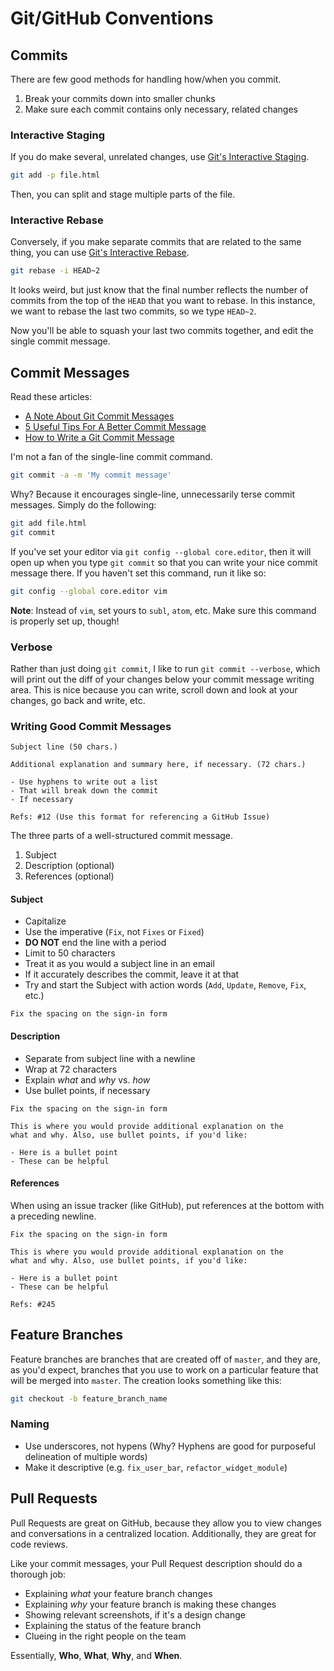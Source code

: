 Git/GitHub Conventions
======================

Commits
-------

There are few good methods for handling how/when you commit.

1. Break your commits down into smaller chunks
2. Make sure each commit contains only necessary, related changes

### Interactive Staging

If you do make several, unrelated changes, use [Git's Interactive Staging](http://git-scm.com/book/en/Git-Tools-Interactive-Staging).

```bash
git add -p file.html
```

Then, you can split and stage multiple parts of the file.

### Interactive Rebase

Conversely, if you make separate commits that are related to the same thing, you can use [Git's Interactive Rebase](http://git-scm.com/book/en/Git-Tools-Rewriting-History).

```bash
git rebase -i HEAD~2
```

It looks weird, but just know that the final number reflects the number of commits from the top of the `HEAD` that you want to rebase. In this instance, we want to rebase the last two commits, so we type `HEAD~2`.

Now you'll be able to squash your last two commits together, and edit the single commit message.

Commit Messages
---------------

Read these articles:

- [A Note About Git Commit Messages](http://tbaggery.com/2008/04/19/a-note-about-git-commit-messages.html)
- [5 Useful Tips For A Better Commit Message](http://robots.thoughtbot.com/5-useful-tips-for-a-better-commit-message)
- [How to Write a Git Commit Message](http://chris.beams.io/posts/git-commit/)

I'm not a fan of the single-line commit command.

```bash
git commit -a -m 'My commit message'
```

Why? Because it encourages single-line, unnecessarily terse commit messages. Simply do the following:

```bash
git add file.html
git commit
```

If you've set your editor via `git config --global core.editor`, then it will open up when you type `git commit` so that you can write your nice commit message there. If you haven't set this command, run it like so: 

```bash
git config --global core.editor vim
```

**Note**: Instead of `vim`, set yours to `subl`, `atom`, etc. Make sure this command is properly set up, though!

### Verbose

Rather than just doing `git commit`, I like to run `git commit --verbose`, which will print out the diff of your changes below your commit message writing area. This is nice because you can write, scroll down and look at your changes, go back and write, etc.

### Writing Good Commit Messages

```
Subject line (50 chars.)

Additional explanation and summary here, if necessary. (72 chars.)

- Use hyphens to write out a list
- That will break down the commit
- If necessary

Refs: #12 (Use this format for referencing a GitHub Issue)
```

The three parts of a well-structured commit message.

1. Subject
2. Description (optional)
3. References (optional)

#### Subject

- Capitalize
- Use the imperative (`Fix`, not `Fixes` or `Fixed`)
- **DO NOT** end the line with a period
- Limit to 50 characters
- Treat it as you would a subject line in an email
- If it accurately describes the commit, leave it at that
- Try and start the Subject with action words (`Add`, `Update`, `Remove`, `Fix`, etc.)

```
Fix the spacing on the sign-in form
```

#### Description

- Separate from subject line with a newline
- Wrap at 72 characters
- Explain _what_ and _why_ vs. _how_
- Use bullet points, if necessary

```
Fix the spacing on the sign-in form

This is where you would provide additional explanation on the
what and why. Also, use bullet points, if you'd like:

- Here is a bullet point
- These can be helpful
```

#### References

When using an issue tracker (like GitHub), put references at the bottom with a preceding newline.

```
Fix the spacing on the sign-in form

This is where you would provide additional explanation on the
what and why. Also, use bullet points, if you'd like:

- Here is a bullet point
- These can be helpful

Refs: #245
```

Feature Branches
----------------

Feature branches are branches that are created off of `master`, and they are, as you'd expect, branches that you use to work on a particular feature that will be merged into `master`. The creation looks something like this:

```bash
git checkout -b feature_branch_name
```

### Naming

- Use underscores, not hypens (Why? Hyphens are good for purposeful delineation of multiple words)
- Make it descriptive (e.g. `fix_user_bar`, `refactor_widget_module`)

Pull Requests
-------------

Pull Requests are great on GitHub, because they allow you to view changes and conversations in a centralized location. Additionally, they are great for code reviews.

Like your commit messages, your Pull Request description should do a thorough job:

- Explaining *what* your feature branch changes
- Explaining *why* your feature branch is making these changes
- Showing relevant screenshots, if it's a design change
- Explaining the status of the feature branch
- Clueing in the right people on the team

Essentially, **Who**, **What**, **Why**, and **When**.
